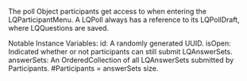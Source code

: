 The poll Object participants get access to when entering the LQParticipantMenu. A LQPoll always has a reference to its LQPollDraft, where LQQuestions are saved.

Notable Instance Variables:
id: A randomly generated UUID.
isOpen: Indicated whether or not participants can still submit LQAnswerSets.
answerSets: An OrderedCollection of all LQAnswerSets submitted by Participants. #Participants = answerSets size.
